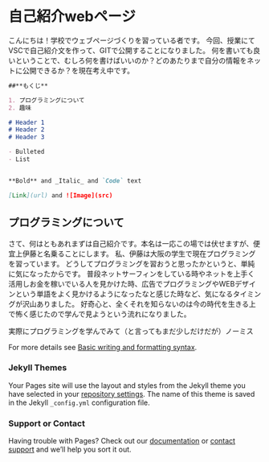# 自己紹介webページ

こんにちは！学校でウェブページづくりを習っている者です。
今回、授業にてVSCで自己紹介文を作って、GITで公開することになりました。
何を書いても良いということで、むしろ何を書けばいいのか？どのあたりまで自分の情報をネットに公開できるか？を現在考え中です。

```markdown
##**もくじ**

1. プログラミングについて
2. 趣味

# Header 1
# Header 2
# Header 3

- Bulleted
- List


**Bold** and _Italic_ and `Code` text

[Link](url) and ![Image](src)
```

## プログラミングについて
さて、何はともあれまずは自己紹介です。本名は一応この場では伏せますが、便宜上伊藤と名乗ることにします。
私、伊藤は大阪の学生で現在プログラミングを習っています。
どうしてプログラミングを習おうと思ったかというと、単純に気になったからです。
普段ネットサーフィンをしている時やネットを上手く活用しお金を稼いでいる人を見かけた時、広告でプログラミングやWEBデザインという単語をよく見かけるようになったなと感じた時など、気になるタイミングが沢山ありました。
好奇心と、全くそれを知らないのは今の時代を生きる上で怖く感じたので学んで見ようという流れになりました。

実際にプログラミングを学んでみて（と言ってもまだ少しだけだが）ノーミス

For more details see [Basic writing and formatting syntax](https://docs.github.com/en/github/writing-on-github/getting-started-with-writing-and-formatting-on-github/basic-writing-and-formatting-syntax).

### Jekyll Themes

Your Pages site will use the layout and styles from the Jekyll theme you have selected in your [repository settings](https://github.com/karuiisi/20220422/settings/pages). The name of this theme is saved in the Jekyll `_config.yml` configuration file.

### Support or Contact

Having trouble with Pages? Check out our [documentation](https://docs.github.com/categories/github-pages-basics/) or [contact support](https://support.github.com/contact) and we’ll help you sort it out.
